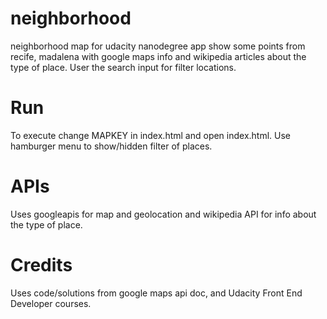# neighborhood
neighborhood map for udacity nanodegree
app show some points from recife, madalena with google maps info and wikipedia
articles about the type of place. User the search input for filter locations.
# Run
To execute change MAPKEY in index.html and open index.html. Use hamburger menu
to show/hidden filter of places.
# APIs
Uses googleapis for map and geolocation and wikipedia API for info about the
type of place.
# Credits
Uses code/solutions from google maps api doc, and Udacity Front End Developer courses.
